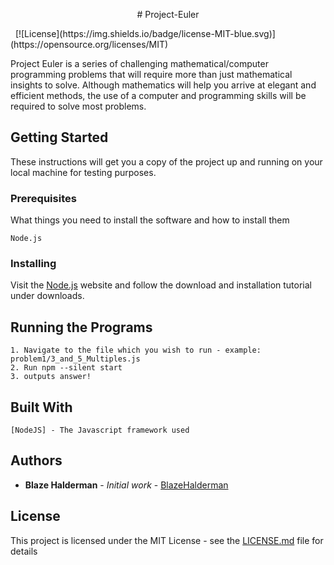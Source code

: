 <p align="center"># Project-Euler</p>
&nbsp;
[![License](https://img.shields.io/badge/license-MIT-blue.svg)](https://opensource.org/licenses/MIT)


Project Euler is a series of challenging mathematical/computer programming problems that will require more than just mathematical insights to solve. Although mathematics will help you arrive at elegant and efficient methods, the use of a computer and programming skills will be required to solve most problems.


## Getting Started

These instructions will get you a copy of the project up and running on your local machine for testing purposes.

### Prerequisites

What things you need to install the software and how to install them

```
Node.js
```

### Installing

Visit the [Node.js](https://nodejs.org/en/) website and follow the download and installation tutorial under downloads.

## Running the Programs

```
1. Navigate to the file which you wish to run - example: problem1/3_and_5_Multiples.js
2. Run npm --silent start
3. outputs answer!
```

## Built With
```
[NodeJS] - The Javascript framework used
```

## Authors

* **Blaze Halderman** - *Initial work* - [BlazeHalderman](https://github.com/blazehalderman)

## License

This project is licensed under the MIT License - see the [LICENSE.md](LICENSE) file for details
